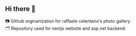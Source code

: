 ## Hi there 👋

📷 Github orginanization for raffaele celentano's photo gallery. <br>
🗂️ Repository used for nextjs website and asp.net backend.
